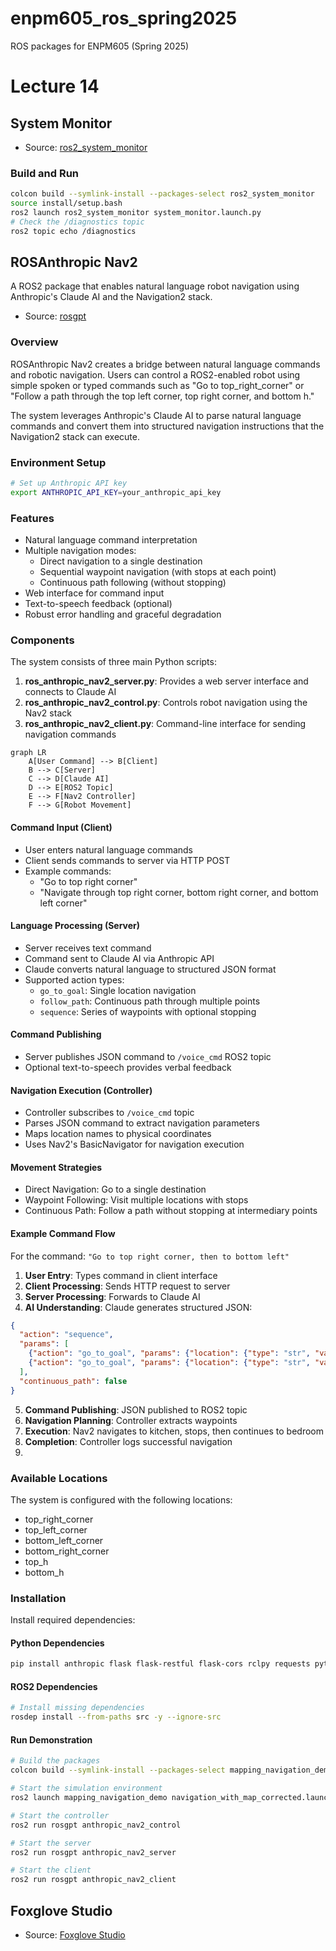 # enpm605_ros_spring2025
ROS packages for ENPM605 (Spring 2025)

# Lecture 14

## System Monitor

- Source: [ros2_system_monitor](https://github.com/AgoraRobotics/ros2-system-monitor)
### Build and Run

```bash 
colcon build --symlink-install --packages-select ros2_system_monitor
source install/setup.bash
ros2 launch ros2_system_monitor system_monitor.launch.py
# Check the /diagnostics topic
ros2 topic echo /diagnostics
```

## ROSAnthropic Nav2


A ROS2 package that enables natural language robot navigation using Anthropic's Claude AI and the Navigation2 stack.
- Source: [rosgpt](https://github.com/aniskoubaa/rosgpt)
### Overview

ROSAnthropic Nav2 creates a bridge between natural language commands and robotic navigation. Users can control a ROS2-enabled robot using simple spoken or typed commands such as "Go to top_right_corner" or "Follow a path through the top left corner, top right corner, and bottom h."

The system leverages Anthropic's Claude AI to parse natural language commands and convert them into structured navigation instructions that the Navigation2 stack can execute.

### Environment Setup

```bash 
# Set up Anthropic API key
export ANTHROPIC_API_KEY=your_anthropic_api_key
```
### Features

- Natural language command interpretation
- Multiple navigation modes:
  - Direct navigation to a single destination
  - Sequential waypoint navigation (with stops at each point)
  - Continuous path following (without stopping)
- Web interface for command input
- Text-to-speech feedback (optional)
- Robust error handling and graceful degradation


### Components

The system consists of three main Python scripts:

1. **ros_anthropic_nav2_server.py**: Provides a web server interface and connects to Claude AI
2. **ros_anthropic_nav2_control.py**: Controls robot navigation using the Nav2 stack
3. **ros_anthropic_nav2_client.py**: Command-line interface for sending navigation commands

```mermaid
graph LR
    A[User Command] --> B[Client]
    B --> C[Server]
    C --> D[Claude AI]
    D --> E[ROS2 Topic]
    E --> F[Nav2 Controller]
    F --> G[Robot Movement]
```
#### Command Input (Client)
- User enters natural language commands
- Client sends commands to server via HTTP POST
- Example commands:
  - "Go to top right corner"
  - "Navigate through top right corner, bottom right corner, and bottom left corner"

#### Language Processing (Server)

- Server receives text command
- Command sent to Claude AI via Anthropic API
- Claude converts natural language to structured JSON format
- Supported action types:
  - `go_to_goal`: Single location navigation
  - `follow_path`: Continuous path through multiple points
  - `sequence`: Series of waypoints with optional stopping

#### Command Publishing

- Server publishes JSON command to `/voice_cmd` ROS2 topic
- Optional text-to-speech provides verbal feedback

#### Navigation Execution (Controller)

- Controller subscribes to `/voice_cmd` topic
- Parses JSON command to extract navigation parameters
- Maps location names to physical coordinates
- Uses Nav2's BasicNavigator for navigation execution

####  Movement Strategies

- Direct Navigation: Go to a single destination
- Waypoint Following: Visit multiple locations with stops
- Continuous Path: Follow a path without stopping at intermediary points

#### Example Command Flow

For the command: `"Go to top right corner, then to bottom left"`

1. **User Entry**: Types command in client interface
2. **Client Processing**: Sends HTTP request to server
3. **Server Processing**: Forwards to Claude AI
4. **AI Understanding**: Claude generates structured JSON:
```json
{
  "action": "sequence", 
  "params": [
    {"action": "go_to_goal", "params": {"location": {"type": "str", "value": "top_right_corner"}}},
    {"action": "go_to_goal", "params": {"location": {"type": "str", "value": "bottom_left_corner"}}}
  ],
  "continuous_path": false
}
```
5. **Command Publishing**: JSON published to ROS2 topic
6. **Navigation Planning**: Controller extracts waypoints
7. **Execution**: Nav2 navigates to kitchen, stops, then continues to bedroom
8. **Completion**: Controller logs successful navigation
9. 
### Available Locations

The system is configured with the following locations:
- top_right_corner
- top_left_corner
- bottom_left_corner
- bottom_right_corner
- top_h
- bottom_h

### Installation

Install required dependencies:

#### Python Dependencies

```bash
pip install anthropic flask flask-restful flask-cors rclpy requests pyttsx3 transforms3d
```

#### ROS2 Dependencies

```bash
# Install missing dependencies
rosdep install --from-paths src -y --ignore-src

```

#### Run Demonstration
```bash
# Build the packages
colcon build --symlink-install --packages-select mapping_navigation_demo rosgpt

# Start the simulation environment
ros2 launch mapping_navigation_demo navigation_with_map_corrected.launch.py

# Start the controller
ros2 run rosgpt anthropic_nav2_control

# Start the server
ros2 run rosgpt anthropic_nav2_server

# Start the client
ros2 run rosgpt anthropic_nav2_client

```

## Foxglove Studio

- Source: [Foxglove Studio](https://foxglove.dev/)